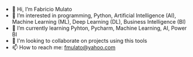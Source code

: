 - 👋 Hi, I’m Fabricio Mulato
- 👀 I’m interested in programming, Python, Artificial Intelligence (AI), Machine Learning (ML), Deep Learning (DL), Business Intelligence (BI)
- 🌱 I’m currently learning Pyhton, Pycharm, Machine Learning, AI, Power BI
- 💞️ I'm looking to collaborate on projects using this tools
- 📫 How to reach me: fmulato@yahoo.com

<!---
fmulato/fmulato is a ✨ special ✨ repository because its `README.md` (this file) appears on your GitHub profile.
You can click the Preview link to take a look at your changes.
--->
